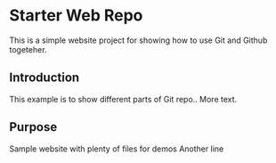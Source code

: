 # Starter Web Repo

This is a simple website project for showing how to use Git and Github togeteher.

## Introduction

This example is to show different parts of Git repo..
More text.

## Purpose

Sample website with plenty of files for demos
Another line